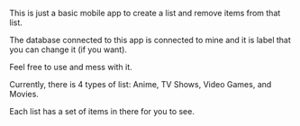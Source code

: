 This is just a basic mobile app to create a list and remove items from that list.

The database connected to this app is connected to mine and it is label that you can change it (if you want).

Feel free to use and mess with it.

Currently, there is 4 types of list: Anime, TV Shows, Video Games, and Movies.

Each list has a set of items in there for you to see.
